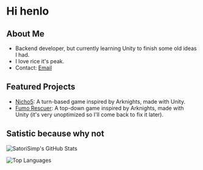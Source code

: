 # Hi henlo

## About Me
- Backend developer, but currently learning Unity to finish some old ideas I had.
- I love rice it's peak.
- Contact: [Email](kimnguu2743@gmail.com)
  
## Featured Projects
- [Nicho5](https://github.com/SatoriSimp/Nicho5_Releases): A turn-based game inspired by Arknights, made with Unity.
- [Fumo Rescuer](https://github.com/SatoriSimp/Fumo-Rescuer): A top-down game inspired by Arknights, made with Unity (it's very unoptimized so I'll come back to fix it later).

## Satistic because why not
![SatoriSimp's GitHub Stats](https://github-readme-stats.vercel.app/api?username=SatoriSimp&show_icons=true&theme=radical)

![Top Languages](https://github-readme-stats.vercel.app/api/top-langs/?username=SatoriSimp&layout=compact&theme=radical)
